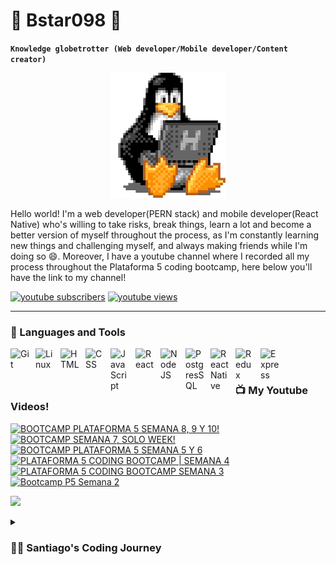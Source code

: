 # 🌟 Bstar098 🌟

**`Knowledge globetrotter (Web developer/Mobile developer/Content creator)`**

   <p align="center">
   <img  src="https://github.com/BStar098/softwareDevelopmentGif/blob/main/linux-computer.gif"/>
   </p>

Hello world! I'm a web developer(PERN stack) and mobile developer(React Native) who's willing to take risks, break things, learn a lot and become a better version of myself throughout the process, as I'm constantly learning new things and challenging myself, and always making friends while I'm doing so 😄. Moreover, I have a youtube channel where I recorded all my process throughout the Plataforma 5 coding bootcamp, here below you'll have the link to my channel!

   <p align="left">
      <a href="https://www.youtube.com/c/@programandoando5565?sub_confirmation=1">
         <img alt="youtube subscribers" title="Subscribe to my YouTube channel" src="https://custom-icon-badges.demolab.com/youtube/channel/subscribers/UC_FxWcnR2rCOpJOcv9Cbkgw?color=%23E05D44&label=SUBSCRIBE&logo=video&logoColor=white&style=for-the-badge&labelColor=CE4630"/></a> 
      <a href="https://www.youtube.com/@programandoando5565">
         <img alt="youtube views" title="YouTube views" src="https://custom-icon-badges.demolab.com/youtube/channel/views/UC_FxWcnR2rCOpJOcv9Cbkgw?color=%23E1AD0E&logo=eye&logoColor=white&style=for-the-badge&labelColor=C79600"/></a> 
   </p>

---

### 🧰 Languages and Tools


<img align="left" alt="Git" width="30px" style="padding-right:10px;" src="https://cdn.jsdelivr.net/gh/devicons/devicon/icons/git/git-original.svg" />
<img align="left" alt="Linux" width="30px" style="padding-right:10px;" src="https://cdn.jsdelivr.net/gh/devicons/devicon/icons/linux/linux-original.svg" />
<img align="left" alt="HTML" width="30px" style="padding-right:10px;" src="https://cdn.jsdelivr.net/gh/devicons/devicon/icons/html5/html5-plain.svg" />
<img align="left" alt="CSS" width="30px" style="padding-right:10px;" src="https://cdn.jsdelivr.net/gh/devicons/devicon/icons/css3/css3-plain.svg" />
<img align="left" alt="JavaScript" width="30px" style="padding-right:10px;" src="https://cdn.jsdelivr.net/gh/devicons/devicon/icons/javascript/javascript-plain.svg" />
<img align="left" alt="React" width="30px" style="padding-right:10px;" src="https://cdn.jsdelivr.net/gh/devicons/devicon/icons/react/react-original.svg" />
<img align="left" alt="NodeJS" width="30px" style="padding-right:10px;" src="https://cdn.jsdelivr.net/gh/devicons/devicon/icons/nodejs/nodejs-original.svg" />
<img align="left" alt="PostgresSQL" width="30px" style="padding-right:10px;" src="https://cdn.jsdelivr.net/gh/devicons/devicon/icons/postgresql/postgresql-original.svg" />
<img align="left" alt="ReactNative" width="30px" style="padding-right:10px;" src="https://cdn.jsdelivr.net/gh/devicons/devicon/icons/react/react-original.svg" />
<img align="left" alt="Redux" width="30px" style="padding-right:10px;" src="https://cdn.jsdelivr.net/gh/devicons/devicon/icons/redux/redux-original.svg" />
<img align="left" alt="Express" width="30px" style="padding-right:10px;" src="https://cdn.jsdelivr.net/gh/devicons/devicon/icons/express/express-original.svg" />
<br />

#

### 📺 My Youtube Videos!

<!-- BEGIN YOUTUBE-CARDS -->
[![BOOTCAMP PLATAFORMA 5 SEMANA 8, 9 Y 10!](https://ytcards.demolab.com/?id=FKey3CH4TEo&title=BOOTCAMP+PLATAFORMA+5+SEMANA+8%2C+9+Y+10%21&lang=en&timestamp=1668885818&background_color=%230d1117&title_color=%23ffffff&stats_color=%23dedede&width=250&duration=876 "BOOTCAMP PLATAFORMA 5 SEMANA 8, 9 Y 10!")](https://www.youtube.com/watch?v=FKey3CH4TEo)
[![BOOTCAMP SEMANA 7, SOLO WEEK!](https://ytcards.demolab.com/?id=Nuc86Meru_8&title=BOOTCAMP+SEMANA+7%2C+SOLO+WEEK%21&lang=en&timestamp=1667069297&background_color=%230d1117&title_color=%23ffffff&stats_color=%23dedede&width=250&duration=881 "BOOTCAMP SEMANA 7, SOLO WEEK!")](https://www.youtube.com/watch?v=Nuc86Meru_8)
[![BOOTCAMP PLATAFORMA 5 SEMANA 5 Y 6](https://ytcards.demolab.com/?id=IQHP491yk4U&title=BOOTCAMP+PLATAFORMA+5+SEMANA+5+Y+6&lang=en&timestamp=1665627260&background_color=%230d1117&title_color=%23ffffff&stats_color=%23dedede&width=250&duration=626 "BOOTCAMP PLATAFORMA 5 SEMANA 5 Y 6")](https://www.youtube.com/watch?v=IQHP491yk4U)
[![PLATAFORMA 5 CODING BOOTCAMP  |  SEMANA 4](https://ytcards.demolab.com/?id=DnCqhnKdos0&title=PLATAFORMA+5+CODING+BOOTCAMP++%7C++SEMANA+4&lang=en&timestamp=1664669170&background_color=%230d1117&title_color=%23ffffff&stats_color=%23dedede&width=250&duration=728 "PLATAFORMA 5 CODING BOOTCAMP  |  SEMANA 4")](https://www.youtube.com/watch?v=DnCqhnKdos0)
[![PLATAFORMA 5 CODING BOOTCAMP SEMANA 3](https://ytcards.demolab.com/?id=Ofla3nBXdhc&title=PLATAFORMA+5+CODING+BOOTCAMP+SEMANA+3&lang=en&timestamp=1663966685&background_color=%230d1117&title_color=%23ffffff&stats_color=%23dedede&width=250&duration=441 "PLATAFORMA 5 CODING BOOTCAMP SEMANA 3")](https://www.youtube.com/watch?v=Ofla3nBXdhc)
[![Bootcamp P5 Semana 2](https://ytcards.demolab.com/?id=yfzNEiId8Mc&title=Bootcamp+P5+Semana+2&lang=en&timestamp=1663354841&background_color=%230d1117&title_color=%23ffffff&stats_color=%23dedede&width=250&duration=238 "Bootcamp P5 Semana 2")](https://www.youtube.com/watch?v=yfzNEiId8Mc)
<!-- END YOUTUBE-CARDS -->

[<img src="https://custom-icon-badges.demolab.com/badge/-Subscribe%20For%20More-red?style=for-the-badge&logo=video&logoColor=white"/>](https://www.youtube.com/c/@programandoando5565?sub_confirmation=1)

<details>
 <summary><h3>👨‍💻 Santiago's Coding Journey</h3></summary>
  It all began when I was very young, at nine, when my mother buyed me my first desktop computer. And it was very very slow, but I loved it, and thanks    to her I developed(haha, pun intended) a deep interest in everything related to the tech world, including software development. But my journey into the lands of web development and mobile development began this year, on June, when I started to study very hard in order to acquire a profficient level at web development. I studied at least 8 hours a day, from monday to friday for almost 6 months and I finally can say that it was completely worth it. Not only I'm extremely happy with the technical skills I have acquired, but I'm also very happy because I think I've found what I'm good at and the most important thing, what I like doing! 

[youtube]: https://www.youtube.com/@programandoando5565
